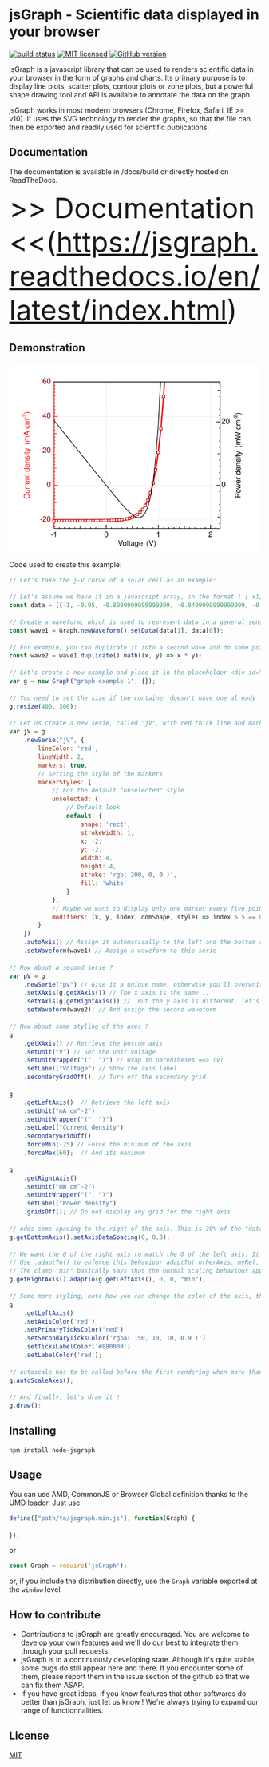 # jsGraph - Scientific data displayed in your browser

  [![build status][travis-image]][travis-url] [![MIT licensed](https://img.shields.io/badge/license-MIT-blue.svg)](https://raw.githubusercontent.com/NPellet/jsGraph/master/LICENSE) [![GitHub version](https://badge.fury.io/gh/NPellet%2FjsGraph.svg)](https://badge.fury.io/gh/NPellet%2FjsGraph)


jsGraph is a javascript library that can be used to renders scientific data in your browser in the form of graphs and charts. Its primary purpose is to display line plots, scatter plots, contour plots or zone plots, but a powerful shape drawing tool and API is available to annotate the data on the graph.

jsGraph works in most modern browsers (Chrome, Firefox, Safari, IE >= v10). It uses the SVG technology to render the graphs, so that the file can then be exported and readily used for scientific publications.


## Documentation

The documentation is available in /docs/build or directly hosted on ReadTheDocs.

<span style="font-size: 4em; align: center;">>> Documentation <<(https://jsgraph.readthedocs.io/en/latest/index.html)</span>


## Demonstration
![](./example_output.svg)

Code used to create this example:

```javascript
// Let's take the j-V curve of a solar cell as an example:

// Let's assume we have it in a javascript array, in the format [ [ x1, x2, ... xn ], [ y1, y2, ... yn ] ]
const data = [[-1, -0.95, -0.8999999999999999, -0.8499999999999999, -0.7999999999999998, -0.7499999999999998, -0.6999999999999997, -0.6499999999999997, -0.5999999999999996, -0.5499999999999996, -0.4999999999999996, -0.4499999999999996, -0.39999999999999963, -0.34999999999999964, -0.29999999999999966, -0.24999999999999967, -0.19999999999999968, -0.1499999999999997, -0.09999999999999969, -0.049999999999999684, 3.191891195797325e-16, 0.05000000000000032, 0.10000000000000032, 0.15000000000000033, 0.20000000000000034, 0.25000000000000033, 0.3000000000000003, 0.3500000000000003, 0.4000000000000003, 0.4500000000000003, 0.5000000000000003, 0.5500000000000004, 0.6000000000000004, 0.6500000000000005, 0.7000000000000005, 0.7500000000000006, 0.8000000000000006, 0.8500000000000006, 0.9000000000000007, 0.9500000000000007, 1.0000000000000007, 1.0500000000000007, 1.1000000000000008, 1.1500000000000008, 1.2000000000000008, 1.2500000000000009, 1.300000000000001, 1.350000000000001, 1.40000000000000, 1.450000000000001], [-20.499747544838275, -20.499659532985874, -20.499540838115898, -20.49938076340126, -20.499164882847428, -20.4988737412163, -20.498481100712695, -20.497951576424207, -20.497237447419362, -20.49627435611903, -20.494975508366757, -20.493223851506187, -20.490861525550883, -20.48767563678195, -20.483379071684652, -20.477584622168607, -20.469770090226536, -20.45923122725008, -20.44501826687575, -20.425850331676905, -20.4, -20.365137630064282, -20.318121411753218, -20.25471422548477, -20.16920179137358, -20.053877696141516, -19.89834888820463, -19.68859905188818, -19.405725451695528, -19.024235410553235, -18.509748899999998, -17.81590019886833, -16.88015939675398, -15.618197174567083, -13.916285014032407, -11.621045940111184, -8.52563212933044, -4.351083704794043, 1.2788112346498295, 8.87142097487483, 19.11099441051224, 32.920325817120975, 51.543917424350724, 76.66013443300987, 110.53245992908506, 156.21348084543214, 217.8199882640481, 300.90398420341603, 412.9530301645426, 564.065029038078]];;

// Create a waveform, which is used to represent data in a general sense. It has also a few cool tricks
const wave1 = Graph.newWaveform().setData(data[1], data[0]);

// For example, you can duplicate it into a second wave and do some point-to-point mathematics, in this case calculate the power density
const wave2 = wave1.duplicate().math((x, y) => x * y);

// Let's create a new example and place it in the placeholder <div id="graph-example-1" />
var g = new Graph("graph-example-1", {});

// You need to set the size if the container doesn't have one already
g.resize(400, 300);

// Let us create a new serie, called "jV", with red thick line and markers
var jV = g
    .newSerie("jV", {
        lineColor: 'red',
        lineWidth: 2,
        markers: true,
        // Setting the style of the markers
        markerStyles: {
            // For the default "unselected" style
            unselected: {
                // Default look
                default: {
                    shape: 'rect',
                    strokeWidth: 1,
                    x: -2,
                    y: -2,
                    width: 4,
                    height: 4,
                    stroke: 'rgb( 200, 0, 0 )',
                    fill: 'white'
                }
            },
            // Maybe we want to display only one marker every five points. Nothing easier !
            modifiers: (x, y, index, domShape, style) => index % 5 == 0 ? style : false
        }
    })
    .autoAxis() // Assign it automatically to the left and the bottom axis (which are created by default if they don't exist)
    .setWaveform(wave1) // Assign a waveform to this serie

// How about a second serie ?
var pV = g
    .newSerie("pV") // Give it a unique name, otherwise you'll overwrite the first one
    .setXAxis(g.getXAxis()) // The x axis is the same...
    .setYAxis(g.getRightAxis()) //  But the y axis is different, let's get the first right axis (created by default)
    .setWaveform(wave2); // And assign the second waveform

// How about some styling of the axes ?
g
    .getXAxis() // Retrieve the bottom axis
    .setUnit("V") // Set the unit voltage
    .setUnitWrapper("(", ")") // Wrap in parentheses ==> (V)
    .setLabel("Voltage") // Show the axis label
    .secondaryGridOff(); // Turn off the secondary grid

g
    .getLeftAxis()  // Retrieve the left axis
    .setUnit("mA cm^-2")
    .setUnitWrapper("(", ")")
    .setLabel("Current density")
    .secondaryGridOff()
    .forceMin(-25) // Force the minimum of the axis
    .forceMax(60);  // And its maximum

g
    .getRightAxis()
    .setUnit("mW cm^-2")
    .setUnitWrapper("(", ")")
    .setLabel("Power density")
    .gridsOff(); // Do not display any grid for the right axis

// Adds some spacing to the right of the axis. This is 30% of the "data width" of the axis (which is the max value - the min value for all series sharing this axis)
g.getBottomAxis().setAxisDataSpacing(0, 0.3);

// We want the 0 of the right axis to match the 0 of the left axis. It's much more natural like that
// Use .adaptTo() to enforce this behaviour adaptTo( otherAxis, myRef, otherRef, clamp )
// The clamp "min" basically says that the normal scaling behaviour applies to the 0 and to the min value of the axis. The max value is therefore the one calculated as a function of the master axis (the left one)
g.getRightAxis().adaptTo(g.getLeftAxis(), 0, 0, "min");

// Some more styling, note how you can change the color of the axis, the ticks, the tick labels and the axis label
g
    .getLeftAxis()
    .setAxisColor('red')
    .setPrimaryTicksColor('red')
    .setSecondaryTicksColor('rgba( 150, 10, 10, 0.9 )')
    .setTicksLabelColor('#880000')
    .setLabelColor('red');

// autoscale has to be called before the first rendering when more than one serie was added
g.autoScaleAxes();

// And finally, let's draw it !
g.draw();
```



## Installing

```npm install node-jsgraph``` 

## Usage

You can use AMD, CommonJS or Browser Global definition thanks to the UMD loader. Just use

```javascript 
define(["path/to/jsgraph.min.js"], function(Graph) {

});
```
or 

```javascript 
const Graph = require('jsGraph');
```

or, if you include the distribution directly, use the ```Graph``` variable exported at the ```window``` level.


## How to contribute
- Contributions to jsGraph are greatly encouraged. You are welcome to develop your own features and we'll do our best to integrate them through your pull requests.
- jsGraph is in a continuously developing state. Although it's quite stable, some bugs do still appear here and there. If you encounter some of them, please report them in the issue section of the github so that we can fix them ASAP.
- If you have great ideas, if you know features that other softwares do better than jsGraph, just let us know ! We're always trying to expand our range of functionnalities.


## License

  [MIT](./LICENSE)
  

[travis-image]: https://img.shields.io/travis/NPellet/jsGraph/master.svg?style=flat-square
[travis-url]: https://travis-ci.org/NPellet/jsGraph
